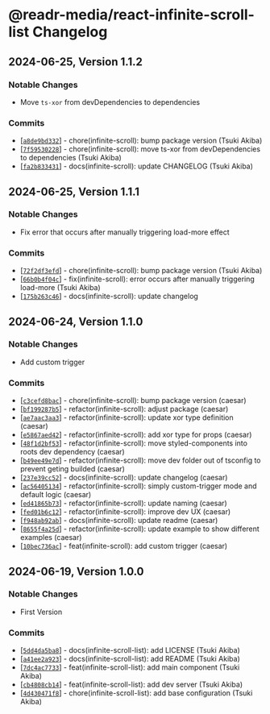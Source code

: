 # @readr-media/react-infinite-scroll-list Changelog

## 2024-06-25, Version 1.1.2

### Notable Changes
* Move `ts-xor` from devDependencies to dependencies

### Commits
* \[[`a8de9bd332`](https://github.com/readr-media/react/commit/a8de9bd332)] - chore(infinite-scroll): bump package version (Tsuki Akiba)
* \[[`7f59530228`](https://github.com/readr-media/react/commit/7f59530228)] - chore(infinite-scroll): move ts-xor from devDependencies to dependencies (Tsuki Akiba)
* \[[`fa2b833431`](https://github.com/readr-media/react/commit/fa2b833431)] - docs(infinite-scroll): update CHANGELOG (Tsuki Akiba)

## 2024-06-25, Version 1.1.1

### Notable Changes
* Fix error that occurs after manually triggering load-more effect

### Commits
* \[[`72f2df3efd`](https://github.com/readr-media/react/commit/72f2df3efd)] - chore(infinite-scroll): bump package version (Tsuki Akiba)
* \[[`66b0b4f04c`](https://github.com/readr-media/react/commit/66b0b4f04c)] - fix(infinite-scroll): error occurs after manually triggering load-more (Tsuki Akiba)
* \[[`175b263c46`](https://github.com/readr-media/react/commit/175b263c46)] - docs(infinite-scroll): update changelog 

## 2024-06-24, Version 1.1.0

### Notable Changes
* Add custom trigger 

### Commits
* \[[`c3cefd8bac`](https://github.com/readr-media/react/commit/c3cefd8bac)] - chore(infinite-scroll): bump package version (caesar)
* \[[`bf199287b5`](https://github.com/readr-media/react/commit/bf199287b5)] - refactor(infinite-scroll): adjust package (caesar)
* \[[`ae7aac3aa3`](https://github.com/readr-media/react/commit/ae7aac3aa3)] - refactor(infinite-scroll): update xor type definition (caesar)
* \[[`e5867aed42`](https://github.com/readr-media/react/commit/e5867aed42)] - refactor(infinite-scroll): add xor type for props (caesar)
* \[[`48f1d2bf53`](https://github.com/readr-media/react/commit/48f1d2bf53)] - refactor(infinite-scroll): move styled-components into roots dev dependency (caesar)
* \[[`b49ee49e7d`](https://github.com/readr-media/react/commit/b49ee49e7d)] - refactor(infinite-scroll): move dev folder out of tsconfig to prevent geting builded (caesar)
* \[[`237e39cc52`](https://github.com/readr-media/react/commit/237e39cc52)] - docs(infinite-scroll): update changelog (caesar)
* \[[`ac56405134`](https://github.com/readr-media/react/commit/ac56405134)] - refactor(infinite-scroll): simply custom-trigger mode and default logic (caesar)
* \[[`ed41865b73`](https://github.com/readr-media/react/commit/ed41865b73)] - refactor(infinite-scroll): update naming (caesar)
* \[[`fed01b6c12`](https://github.com/readr-media/react/commit/fed01b6c12)] - refactor(infinite-scroll): improve dev UX (caesar)
* \[[`f948ab92ab`](https://github.com/readr-media/react/commit/f948ab92ab)] - docs(infinite-scroll): update readme (caesar)
* \[[`8655f4a25d`](https://github.com/readr-media/react/commit/8655f4a25d)] - refactor(infinite-scroll): update example to show different examples (caesar)
* \[[`10bec736ac`](https://github.com/readr-media/react/commit/10bec736ac)] - feat(infinite-scroll): add custom trigger (caesar)

## 2024-06-19, Version 1.0.0 

### Notable Changes
* First Version

### Commits
* \[[`5dd4da5ba8`](https://github.com/readr-media/react/commit/5dd4da5ba8)] - docs(infinite-scroll-list): add LICENSE (Tsuki Akiba)
* \[[`a41ee2a923`](https://github.com/readr-media/react/commit/a41ee2a923)] - docs(infinite-scroll-list): add README (Tsuki Akiba)
* \[[`7dc4ac7733`](https://github.com/readr-media/react/commit/7dc4ac7733)] - feat(infinite-scroll-list): add main component (Tsuki Akiba)
* \[[`cb4808cb14`](https://github.com/readr-media/react/commit/cb4808cb14)] - feat(infinite-scroll-list): add dev server (Tsuki Akiba)
* \[[`4d430471f8`](https://github.com/readr-media/react/commit/4d430471f8)] - chore(infinite-scroll-list): add base configuration (Tsuki Akiba)
